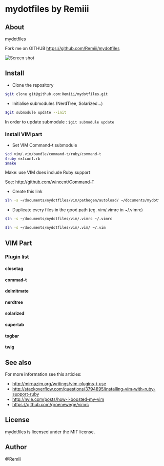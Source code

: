 # mydotfiles by Remiii

## About

mydotfiles

Fork me on GITHUB https://github.com/Remiii/mydotfiles

![Screen shot](https://github.com/Remiii/mydotfiles/master/_documentation/Screen_001.png)

## Install

* Clone the repository

```bash
$git clone git@github.com:Remiii/mydotfiles.git
```

* Initialise submodules (NerdTree, Solarized...)

```bash
$git submodule update --init
```

In order to update submodule : `$git submodule update`

### Install VIM part

* Set VIM Command-t submodule

```bash
$cd vim/.vim/bundle/command-t/ruby/command-t
$ruby extconf.rb
$make
```

Make: use VIM does include Ruby support

See: http://github.com/wincent/Command-T

* Create this link

```bash
$ln -s ~/documents/mydotfiles/vim/pathogen/autoload/ ~/documents/mydotfiles/vim/.vim/autoload
```

* Duplicate every files in the good path (eg. vim/.vimrc in ~/.vimrc)

```bash
$ln -s ~/documents/mydotfiles/vim/.vimrc ~/.vimrc
```

```bash
$ln -s ~/documents/mydotfiles/vim/.vim/ ~/.vim
```

## VIM Part

### Plugin list

#### closetag
#### commad-t
#### delmitmate
#### nerdtree
#### solarized
#### supertab
#### togbar
#### twig

## See also

For more information see this articles:

* http://mirnazim.org/writings/vim-plugins-i-use
* http://stackoverflow.com/questions/3794895/installing-vim-with-ruby-support-ruby
* http://nvie.com/posts/how-i-boosted-my-vim
* https://github.com/groenewege/vimrc

## License

mydotfiles is licensed under the MIT license.

## Author

@Remiii

